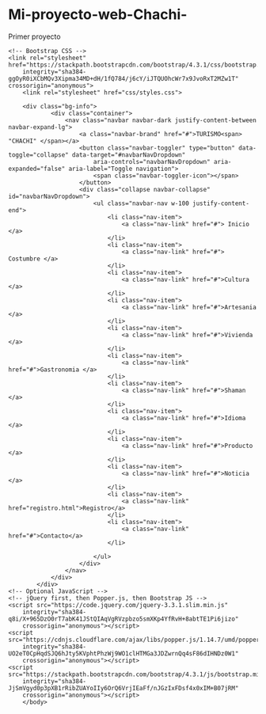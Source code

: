 # Mi-proyecto-web-Chachi-
Primer proyecto
<!doctype html>
<html lang="es">

<head>
    <title>APLICACION- WEB </title>
    <!-- Required meta tags -->
    <meta charset="utf-8">
    <meta name="viewport" content="width=device-width, initial-scale=1, shrink-to-fit=no">

    <!-- Bootstrap CSS -->
    <link rel="stylesheet" href="https://stackpath.bootstrapcdn.com/bootstrap/4.3.1/css/bootstrap.min.css"
        integrity="sha384-ggOyR0iXCbMQv3Xipma34MD+dH/1fQ784/j6cY/iJTQUOhcWr7x9JvoRxT2MZw1T" crossorigin="anonymous">
        <link rel="stylesheet" href="css/styles.css">

</head>

<body>

        <div class="bg-info">
                <div class="container">
                    <nav class="navbar navbar-dark justify-content-between navbar-expand-lg">
                        <a class="navbar-brand" href="#">TURISMO<span> "CHACHI" </span></a>
                        <button class="navbar-toggler" type="button" data-toggle="collapse" data-target="#navbarNavDropdown"
                            aria-controls="navbarNavDropdown" aria-expanded="false" aria-label="Toggle navigation">
                            <span class="navbar-toggler-icon"></span>
                        </button>
                        <div class="collapse navbar-collapse" id="navbarNavDropdown">
                            <ul class="navbar-nav w-100 justify-content-end">
                                <li class="nav-item">
                                    <a class="nav-link" href="#"> Inicio </a>
                                </li>
                                <li class="nav-item">
                                    <a class="nav-link" href="#"> Costumbre </a>
                                </li>
                                <li class="nav-item">
                                    <a class="nav-link" href="#">Cultura </a>
                                </li>
                                <li class="nav-item">
                                    <a class="nav-link" href="#">Artesania </a>
                                </li>
                                <li class="nav-item">
                                    <a class="nav-link" href="#">Vivienda </a>
                                </li>
                                <li class="nav-item">
                                    <a class="nav-link" href="#">Gastronomia </a>
                                </li>
                                <li class="nav-item">
                                    <a class="nav-link" href="#">Shaman </a>
                                </li>
                                <li class="nav-item">
                                    <a class="nav-link" href="#">Idioma </a>
                                </li>
                                <li class="nav-item">
                                    <a class="nav-link" href="#">Producto </a>
                                </li>
                                <li class="nav-item">
                                    <a class="nav-link" href="#">Noticia </a>
                                </li>
                                <li class="nav-item">
                                    <a class="nav-link" href="registro.html">Registro</a>
                                </li>
                                <li class="nav-item">
                                    <a class="nav-link" href="#">Contacto</a>
                                </li>
        
                            </ul>
                        </div>
                    </nav>
                </div>
            </div>
    <!-- Optional JavaScript -->
    <!-- jQuery first, then Popper.js, then Bootstrap JS -->
    <script src="https://code.jquery.com/jquery-3.3.1.slim.min.js"
        integrity="sha384-q8i/X+965DzO0rT7abK41JStQIAqVgRVzpbzo5smXKp4YfRvH+8abtTE1Pi6jizo"
        crossorigin="anonymous"></script>
    <script src="https://cdnjs.cloudflare.com/ajax/libs/popper.js/1.14.7/umd/popper.min.js"
        integrity="sha384-UO2eT0CpHqdSJQ6hJty5KVphtPhzWj9WO1clHTMGa3JDZwrnQq4sF86dIHNDz0W1"
        crossorigin="anonymous"></script>
    <script src="https://stackpath.bootstrapcdn.com/bootstrap/4.3.1/js/bootstrap.min.js"
        integrity="sha384-JjSmVgyd0p3pXB1rRibZUAYoIIy6OrQ6VrjIEaFf/nJGzIxFDsf4x0xIM+B07jRM"
        crossorigin="anonymous"></script>
        </body>

</html>




<link href="https://fonts.googleapis.com/css?family=Lato:300,400,700,900" rel="stylesheet">
